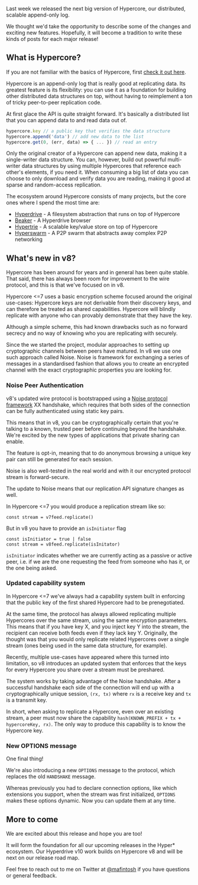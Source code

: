 Last week we released the next big version of Hypercore, our distributed, scalable append-only log.

We thought we'd take the opportunity to describe some of the changes and exciting new features. Hopefully, it will become a tradition to write these kinds of posts for each major release!

## What is Hypercore?

If you are not familiar with the basics of Hypercore, first [check it out here](https://github.com/mafintosh/hypercore).

Hypercore is an append-only log that is really good at replicating data. Its greatest feature is its flexibility: you can use it as a foundation for building other distributed data structures on top, without having to reimplement a ton of tricky peer-to-peer replication code.

At first glace the API is quite straight forward. It's basically a distributed list that you can append data to and read data out of.

``` js
hypercore.key // a public key that verifies the data structure
hypercore.append('data') // add new data to the list
hypercore.get(0, (err, data) => { ... }) // read an entry
```

Only the original creator of a Hypercore can append new data, making it a single-writer data structure. You can, however, build out powerful multi-writer data structures by using multiple Hypercores that reference each other's elements, if you need it. When consuming a big list of data you can choose to only download and verify data you are reading, making it good at sparse and random-access replication.

The ecosystem around Hypercore consists of many projects, but the core ones where I spend the most time are:

* [Hyperdrive](https://github.com/hyperdrive) - A filesystem abstraction that runs on top of Hypercore
* [Beaker](https://beakerbrowser.com) - A Hyperdrive browser
* [Hypertrie](https://github.com/mafintosh/hypertrie) - A scalable key/value store on top of Hypercore
* [Hyperswarm](https://github.com/hyperswarm) - A P2P swarm that abstracts away complex P2P networking

## What's new in v8?

Hypercore has been around for years and in general has been quite stable. That said, there has always been room for improvement to the wire protocol, and this is that we've focused on in v8.

Hypercore <=7 uses a basic encryption scheme focused around the original use-cases: Hypercore keys are not derivable from their discovery keys, and can therefore be treated as shared capabilities. Hypercore will blindly replicate with anyone who can provably demonstrate that they have the key.

Although a simple scheme, this had known drawbacks such as no forward secrecy and no way of knowing who you are replicating with securely.

Since the we started the project, modular approaches to setting up cryptographic channels between peers have matured. In v8 we use one such approach called Noise. Noise is framework for exchanging a series of messages in a standardised fashion that allows you to create an encrypted channel with the exact cryptographic properties you are looking for.

### Noise Peer Authentication

v8's updated wire protocol is bootstrapped using a [Noise protocol framework](http://www.noiseprotocol.org) XX handshake, which requires that both sides of the connection can be fully authenticated using static key pairs.

This means that in v8, you can be cryptographically certain that you're talking to a known, trusted peer before continuing beyond the handshake. We're excited by the new types of applications that private sharing can enable.

The feature is opt-in, meaning that to do anonymous browsing a unique key pair can still be generated for each session.

Noise is also well-tested in the real world and with it our encrypted protocol stream is forward-secure.

The update to Noise means that our replication API signature changes as well.

In Hypercore <=7 you would produce a replication stream like so:

```
const stream = v7feed.replicate()
```

But in v8 you have to provide an `isInitiator` flag

```
const isInitiator = true | false
const stream = v8feed.replicate(isInitator)
```

`isInitiator` indicates whether we are currently acting as a passive or active peer, i.e. if we are the one requesting the feed from someone who has it, or the one being asked.

### Updated capability system

In Hypercore <=7 we've always had a capability system built in enforcing that the public key of the first shared Hypercore had to be prenegotiated.

At the same time, the protocol has always allowed replicating multiple Hypercores over the same stream, using the same encryption parameters.  This means that if you have key X, and you inject key Y into the stream, the recipient can receive both feeds even if they lack key Y. Originally, the thought was that you would only replicate related Hypercores over a single stream (ones being used in the same data structure, for example).

Recently, multiple use-cases have appeared where this turned into limitation, so v8 introduces an updated system that enforces that the keys for every Hypercore you share over a stream must be preshared.

The system works by taking advantage of the Noise handshake. After a successful handshake each side of the connection will end up with a cryptographically unique session, `(rx, tx)` where `rx` is a receive key and `tx` is a transmit key.

In short, when asking to replicate a Hypercore, even over an existing stream, a peer must now share the capability `hash(KNOWN_PREFIX + tx + hypercoreKey, rx)`. The only way to produce this capability is to know the Hypercore key. 

### New OPTIONS message

One final thing!

We're also introducing a new `OPTIONS` message to the protocol, which replaces the old `HANDSHAKE` message.

Whereas previously you had to declare connection options, like which extensions you support, when the stream was first initialized, `OPTIONS` makes these options dynamic. Now you can update them at any time.

## More to come

We are excited about this release and hope you are too!

It will form the foundation for all our upcoming releases in the Hyper* ecosystem.
Our Hyperdrive v10 work builds on Hypercore v8 and will be next on our release road map.

Feel free to reach out to me on Twitter at [@mafintosh](https://twitter.com/mafintosh) if you have questions or general feedback.
